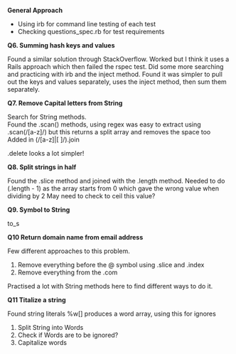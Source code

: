 **General Approach**

* Using irb for command line testing of each test
* Checking questions_spec.rb for test requirements

**Q6. Summing hash keys and values** 

Found a similar solution through StackOverflow. Worked but I think it uses a Rails approach which then failed the rspec test. 
Did some more searching and practicing with irb and the inject method. 
Found it was simpler to pull out the keys and values separately, uses the inject method, then sum them separately. 

**Q7. Remove Capital letters from String**

Search for String methods.   
Found the .scan() methods, using regex was easy to extract using .scan(/[a-z]/) but this returns a split array and removes the space too
Added in (/[a-z]|[ ]/).join

.delete looks a lot simpler! 

**Q8. Split strings in half**

Found the .slice method and joined with the .length method. 
Needed to do (.length - 1) as the array starts from 0  which gave the wrong value when dividing by 2
May need to check to ceil this value? 

**Q9. Symbol to String**

to_s

**Q10 Return domain name from email address**

Few different approaches to this problem.

1. Remove everything before the @ symbol using .slice and .index 
2. Remove everything from the .com

Practised a lot with String methods here to find different ways to do it. 

**Q11 Titalize a string**

Found string literals
%w[] produces a word array, using this for ignores

1. Split String into Words
2. Check if Words are to be ignored?
3. Capitalize words
